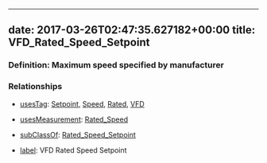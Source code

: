 
---
date: 2017-03-26T02:47:35.627182+00:00
title: VFD_Rated_Speed_Setpoint
---
### Definition: Maximum speed specified by manufacturer

### Relationships

* [usesTag](https://brickschema.org/schema/1.0/BrickFrame#usesTag): [Setpoint](https://brickschema.org/schema/1.0/BrickTag#Setpoint), [Speed](https://brickschema.org/schema/1.0/BrickTag#Speed), [Rated](https://brickschema.org/schema/1.0/BrickTag#Rated), [VFD](https://brickschema.org/schema/1.0/BrickTag#VFD)

* [usesMeasurement](https://brickschema.org/schema/1.0/BrickFrame#usesMeasurement): [Rated_Speed](https://brickschema.org/schema/1.0/Brick#Rated_Speed)

* [subClassOf](http://www.w3.org/2000/01/rdf-schema#subClassOf): [Rated_Speed_Setpoint](https://brickschema.org/schema/1.0/Brick#Rated_Speed_Setpoint)

* [label](http://www.w3.org/2000/01/rdf-schema#label): VFD Rated Speed Setpoint
